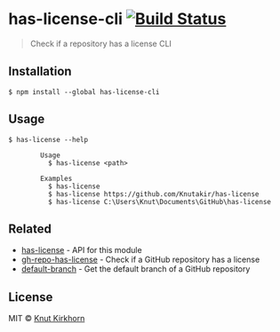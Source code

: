 # has-license-cli [![Build Status](https://travis-ci.org/Knutakir/has-license-cli.svg?branch=master)](https://travis-ci.org/Knutakir/has-license-cli)
> Check if a repository has a license CLI

## Installation
```
$ npm install --global has-license-cli
```

## Usage
```
$ has-license --help

        Usage
          $ has-license <path>

        Examples
          $ has-license
          $ has-license https://github.com/Knutakir/has-license
          $ has-license C:\Users\Knut\Documents\GitHub\has-license 
```

## Related
- [has-license](https://github.com/Knutakir/has-license) - API for this module
- [gh-repo-has-license](https://github.com/Knutakir/gh-repo-has-license) - Check if a GitHub repository has a license
- [default-branch](https://github.com/Knutakir/default-branch) - Get the default branch of a GitHub repository

## License
MIT © [Knut Kirkhorn](LICENSE)
